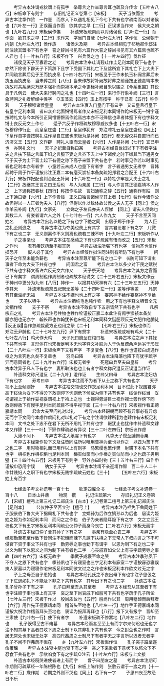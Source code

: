 <!-- { "loadSidebar": true } -->
　　考异古本注谓戎狄谓上有孤字　举尊言之作举尊言耳也疏及介传命【五叶古八行】宋板命下有则字
　　存旧礼记正义卷第七【宋板】
　　天子当依而立
　　考异古本注挚作贽　一作壹　而序入下以遇礼相见下今七下共有也字疏南而以对诸侯也【六叶左一行】正误而当作面　欲其求之早【二行】正误求当作来　侯大夫之朝也【九叶右九行】宋板侯作俟
　　补遗宋板疏南而以对诸侯也【六叶左一行】而作面　欲其求之早【二行】求作来　字当门自蔽【七叶左九行】字作恒　公侯朝于内朝【九叶左九行】侯作族
　　诸侯未及期
　　考异古本经相见于郤地郤作郄注同注读其盟书下有也字　誓之辞尚书见有六篇作大誓之辞尚书见有其六篇焉也疏不人君也【十一叶右八行】宋板不作下　兴兵伐之也【十一叶左四行】伐作征
　　诸侯见天子至寡君之老
　　考异古本注奉珪请觐珪作圭足利本同觐下有也字亦然下除丧下辟天子下策辞下且字下受国下其礼亡下及諡所宜下其礼亡下上大夫下并同疏言葬后见于王而执皮帛【十四叶右六行】宋板见于王作未执玉补阙言葬后未执玉而执皮帛　当未葬之前【八行】当未作故将补阙故将葬之前谨按正德嘉靖本未执故将共系磨灭万歴本强补而崇祯本承之今更标补阙目朱以围之【今系重围】其说具于凡例云　使大夫来行聘问之礼也【十四叶左一行】来行作行象补阙【三行】言象聘问之礼者解经中类字　○玉藻云【四行】玉上有按字　称于已君【五行】称作若
　　天子穆穆诸侯皇皇
　　考异古本注賔入门皇门下有曰字　又曰皇且行皇下有皇字足利本同　者曰众介北面锵锵焉者作又宋板足利本同锵作跄宋板无一锵字谨按聘礼文与今本所引正同惟锵锵焉作跄焉古本亦不可殚信也卑者体蹙下有也字释文锵士良反元文士作七
　　蹙子六反子作将疏故穆穆威仪多也【十五叶右一行】宋板穆穆作行止　而皇皇庄盛【二行】皇皇作犹有　郑注聘礼云皇皇庄盛也【同上】下皇作自字谨按聘礼注作皇自庄盛也宋板为是补阙【四行】都无容仪并自直行而已　济济文王【五行】文作辟　聘礼人臣而云皇者【六行】人作是补阙【七行】宜已申也　亦聘礼文也
　　天子之妃至自称曰某
　　考异古本经自世妇以下下有者字注夫之言扶下孺之言属下妇之言服下妻之言齐下去上中下诸侯之时下嫌其当下通男女下于天子为士下晋士起下有德之称下高子来盟下共有也字　若时事见作若以时事见者也足利本亦有者字　小童若云未成人也童下有者字　言子者通男女无者字　晋韩起聘于周于作于谨按此注正嘉二本有磨灭崇祯本备矣疏妃邦君之合配王【十六叶右九行】宋板作妃配也判合配王补阙【十六叶左一行】以特牲少牢是大夫士之礼　【二行】故继其王言之曰王后也　与人为亲属【三行】与人作言其正德嘉靖本人作之　上下通称按春秋【四行】称按作名故　言妇通称之辞【五行】通称作有姑　则上下通曰妻【六行】上下作贵贱　正义曰独言诸侯举其上者【七行】独作今诸作公　故但得以一人正者为夫人【八行】但得以作以敌体故公侯之夫人无子【同上】侯之作羊云补阙【九行】文家先
　　立娣之子左氏亦夫人侄娣　【同上】谓夫人侄娣也其数二人　有妾者谓六人之外【十七叶右一行】六人作九女
　　天子不言至灭同姓名
　　考异古本注出名以絶之下有也字下絶之同　出居于郑于作于
　　为人臣之礼至则逃之
　　考异古本注为夺美也羙上有其字　言其君恶君下有之字　几微下有之也二字　无义则离作不义则离也疏若三諌不听【十九叶左二行】宋板听作从
　　子之事亲也
　　考异古本注在感动之下有也字疏冀有悟而改之【五行】宋板之作也
　　君有疾饮药至不服其药
　　考异古板注所堪下有也字　慎物齐也慎作损恐非
　　儗人必于其伦
　　考异古本经儗作拟注同注则有所防下有也字
　　问天子之年至未能负薪也
　　考异古本注至尊所能下有之也二字　长防可知下谓主事者下命为大夫下共有也字
　　问国君之富
　　考异古本注以多少对下民之赋税下共有也字释文畜许六反元文六作又
　　天子祭天地
　　考异古本注其方之官而已下有矣字　谓周制也作周制者也疏故孝经说文【二十三叶右五行】宋板文作云　于神州中更分为九州【八行】神作一　以报其功天神有六【二十三叶左五行】天神作其天
　　补遗宋板疏祭五祀既无差等【二十四叶左一行】差等作等差
　　凡祭有其至滛祀无福
　　考异古本注不嫌也也上有之字　妄祭神不飨作妄祭神不享飨也
　　天子以牺牛
　　考异古本注牺纯毛也纯作牷　用之下有也字释文牺音全元文牺作牷
　　支子不祭
　　考异古本注不敢自专下五宗皆然下共有也字
　　凡祭宗庙之礼
　　考异古本注号牲物也牲作牷谨按正嘉二本此注有阙字崇祯本备矣　腯亦肥也无亦字　翰长声也作翰犹长也宋板足利本同释文脡肥顶反元文肥作他腯徒反正误当作忽疏裁截方正也用之祭【二十】
　　【七叶右三行】宋板也作而　郑注云尹脯也【二十七叶左九行】尹下有祭字
　　补遗宋板疏或唯有鸡犬【二十七叶左八行】鸡犬作犬鸡
　　天子死曰崩至在棺曰柩
　　考异古本注之声下其禄下共有也字　言形体在也宋板足利本无也字释文补脱为人于伪反疏余声远劣于形压【二十八叶左一行】宋板余声下又有声字　不复变色【八行】色作也谨按白虎通作柩之为言究也久矣不复章也
　　羽鸟曰降
　　考异古本注降落也降下有犹字疏字异而意同者也【二十九叶右六行】宋板无者字
　　死冦曰兵至夫曰皇辟
　　考异古本注异于凡人下有也字　妻所取法也也上有者字释文称尺澄反正误澄当作证
　　补遗释文称尺澄反【二十九叶】澄作证
　　生曰父曰母
　　考异古本注妇功下有也字
　　寿考曰卒
　　考异古本注而不为者下从士之称下共有也字
　　天子视不上至倾则奸
　　考异古本注袷交领也交作衣足利木同　目不过此下视国君弥高下绥读为妥下不得旁下敖则仰下忧则低下倾或为侧下共有也字　绥读作绥当　妥视谓视上于袷作妥视妥谓视上于袷上之也　士视得旁游目士视作视士旁作傍下同　敖则仰敖下有慢字足利本同疏目不得平视于面【三十一叶右八行】宋板视作看正德嘉靖本同
　　君命大夫至问礼对以礼
　　考异古本经辍朝而顾不有异事必有异虑无而字下文同今本虑作虞问礼对以礼对下有之字注谓欲肄所为也肄作有宋板足利本同　文书之处下志不在君下无所不用礼下共有也字　辍犹止也犹作中补遗释文肄本又作肄【三十一叶】下肄作肆疏必有异议【三十二叶左四行】宗板议作虑
　　大飨不问卜
　　考异古本注大飨腥下有也字
　　凡挚天子鬯至脯脩枣栗
　　考异古本经挚作贽下文及注皆同注所以唯用告神为至也以作之　以匹为鹜下有之也二字　用时物相礼而已用作以上有则字　马繁缨也繁作樊　射韝下本名下共有也字　椇枳也作椇枳椇也足利本同　榛实似栗而小作榛之实似防而小之也疏子男用璧【三十四叶右五行】宋板男下有则字　野外亦曰时物【三十五叶右三行】曰作申谨按申恐用字误
　　纳女于天子
　　考异古本注壻不亲迎壻作聟　百二十人二十作廿贱妇人之职下有也字宋板无贱字疏故云姓也【三十】
　　【五叶左六行】宋板姓上有百字






　　七经孟子考文补遗卷一百十七
　　钦定四库全书
　　七经孟子考文补遗卷一百十八
　　日本山井鼎
　　物观　撰
　　礼记注疏第六
　　存旧礼记正义卷第八【宋板】檀弓上第三礼记二郑氏注【古本】礼记卷第二檀弓上第三礼记郑氏注【足利本】
　　公仪仲子至否立孙【檀弓上】
　　考异古本注乃袒免下鲁同姓下子服景伯下鲁大夫下据周礼下共有也字　立嫡孙为后作立嫡孙以为后也　居读为姬姓之姬为作如足利本同　而问之之作也　伯子为亲者隐耳隐下有之字　文之立武王权也文下有王字宋板足利本同疏公仪仲子而身今丧亡【二叶右六行】宋板无而字
　　补遗古本经曰仲子舍其孙子下有之字
　　事亲有隐至心丧三年
　　考异古本经服勤至死至作致下皆同注不犯顔而諌下几諌下扶持之下无常人下叔向言之下不可侵官下资于事父下共有也字　勤劳辱之事也勤下有谓字　以恩为制下有之也二字　以义为制下以恩义之间为制下共有者也二字　心丧戚容如父父上有丧字疏劳辱之事故【四叶右六行】宋板无故字
　　季武子成寝至命之哭
　　考异古本注季孙夙下不夺人之恩下共有也字　季孙夙也下有寝室也三字足利本有寐室二字谨按寐恐寝误　夷人冡墓以为寝寝作宅宋板足利本同欲文过之之作也宋板足利本作欲文过无之字
　　子上之母至自子思始也
　　考异古本经孔氏之不丧出母下有也字注子思伋之子下进退如礼下不能及下非之下共有也字　其母出下有之也二字
　　补遗古本注孔子曾孙子下有之字
　　孔子曰拜至吾从其至者
　　考异古本经吾从其至者下有也字注顺于事也事上有其字　哀之至下尚哀戚下如殷可下共有也字疏于孔子所论【七叶左三行】宋板于作以　殷尚质故也【五行】殷尚作以其　周用稽颡而后拜者【六行】用作先正德嘉靖本同　稽首头至地也【八叶左一行】地作手正德嘉靖本同谨按大祝注作稽首拜头至地也　褒读为报拜再拜也【八行】报下又有报字　晋却至三肃使【九叶右一行】使下有者字
　　补遗宋板疏不停畱地【八叶左二行】地作也
　　孔子旣得至古不脩墓
　　考异古本经雨甚至至上有而字尔来何迟也无也字注不知其墓下高者曰坟下周之士制下以其非礼下共有也字　今之封茔也之作时　言居无常处也宋板无处字　高四尺葢周之士制尺下有者字无之字言所以迟者无者字　孔子不闻不作弗疏不但在
　　乡【九叶左六行】宋板但作恒
　　孔子哭子路至遂命覆醢
　　考异古本注寝中庭也寝下有之字　亲之下来赴者下意状下以怖众下不忍食下共有也字　示欲啗食下有之字疏○注云【十叶左六行】宋板与上文接
　　补遗古本经旣哭进使者进上有而字
　　曾子曰朋友之墓
　　考异古本注期可作期则可疏草经一年陈根陈也【九行】宋板上陈作则　张敷云谓于一嵗之内【十一叶右二行】歳作期　若期之外则不哭也【同上】若下有一字
　　子思曰丧至故忌日不乐
